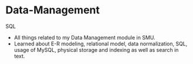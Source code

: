 # Data-Management
SQL
- All things related to my Data Management module in SMU.
- Learned about E-R modeling, relational model, data normalization, SQL, usage of MySQL, physical storage and indexing as well as search in text.
